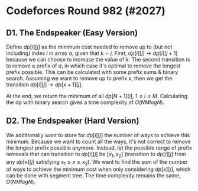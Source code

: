 # Codeforces Round 982 (#2027)

## D1. The Endspeaker (Easy Version)
Define $dp[i][j]$ as the minimum cost needed to remove up to (but not including) index $i$ in array $a$, given that $k=j$. First, $dp[i][j]\rightarrow{dp[i][j+1]}$ because we can choose to increase the value of $k$. The second transition is to remove a prefix of $a$, in which case it's optimal to remove the longest prefix possible. This can be calculated with some prefix sums & binary search. Assuming we want to remove up to prefix $x$, then we get the transition $dp[i][j]\rightarrow{dp[x+1][j]}$.

At the end, we return the minimum of all $dp[N+1][i]$, $1\le{i}\le{M}$. Calculating the dp with binary search gives a time complexity of $O(NMlogN)$.

## D2. The Endspeaker (Hard Version)
We additionally want to store for $dp[i][j]$ the number of ways to achieve this minimum. Because we want to count all the ways, it's not correct to remove the longest prefix possible anymore. Instead, let the possible range of prefix removals that can transition to $dp[i][j]$ be $[x_1,x_2]$ (transition to $dp[i][j]$ from any $dp[x][j]$ satisfying $x_1\le{x}\le{x_2}$). We want to find the sum of the number of ways to achieve the minimum cost when only considering $dp[x][j]$, which can be done with segment tree. The time complexity remains the same, $O(NMlogN)$.